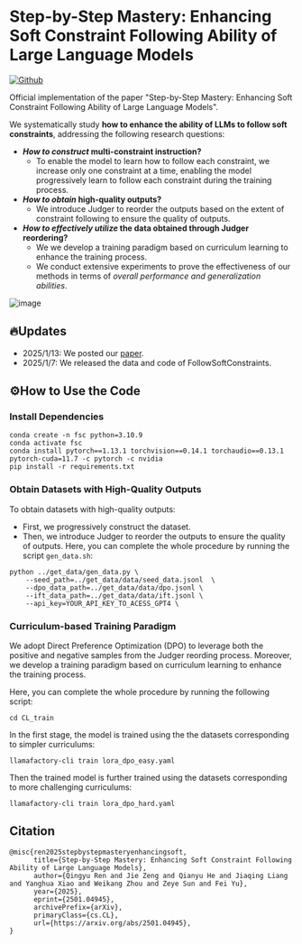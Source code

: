 # Step-by-Step Mastery: Enhancing Soft Constraint Following Ability of Large Language Models
[![Github](https://img.shields.io/static/v1?logo=github&style=flat&color=pink&label=github&message=Rainier-rq/FollowSoftConstraints)]([https://github.com/YJiangcm/FollowBench](https://github.com/meowpass/FollowComplexInstruction))


Official implementation of the paper "Step-by-Step Mastery: Enhancing Soft Constraint Following Ability of Large Language Models". 

We systematically study **how to enhance the ability of LLMs to follow soft constraints**, addressing the following research questions:
- ***How to construct* multi-constraint instruction?**
  - To enable the model to learn how to follow each constraint, we increase only one constraint at a time, enabling the model progressively learn to follow each constraint during the training process.
- ***How to obtain* high-quality outputs?**
  - We introduce Judger to reorder the outputs based on the extent of constraint following to ensure the quality of outputs.
- ***How to effectively utilize* the data obtained through Judger reordering?**
  - We we develop a training paradigm based on curriculum learning to enhance the training process.
  - We conduct extensive experiments to prove the effectiveness of our methods in terms of *overall performance and generalization abilities*.



![image](https://github.com/happy12348/FollowSoftConstraints/blob/master/method.jpg)

## 🔥Updates
* 2025/1/13: We posted our [paper](https://arxiv.org/pdf/2501.04945).
* 2025/1/7:  We released the data and code of FollowSoftConstraints.

## ⚙️How to Use the Code

### Install Dependencies

```
conda create -n fsc python=3.10.9
conda activate fsc
conda install pytorch==1.13.1 torchvision==0.14.1 torchaudio==0.13.1 pytorch-cuda=11.7 -c pytorch -c nvidia
pip install -r requirements.txt
```

### Obtain Datasets with High-Quality Outputs
To obtain datasets with high-quality outputs: 
- First, we progressively construct the dataset. 
- Then, we introduce Judger to reorder the outputs to ensure the quality of outputs.
Here, you can complete the whole procedure by running the script `gen_data.sh`:

```shell
python ../get_data/gen_data.py \
    --seed_path=../get_data/data/seed_data.jsonl  \
    --dpo_data_path=../get_data/data/dpo.jsonl \
    --ift_data_path=../get_data/data/ift.jsonl \
    --api_key=YOUR_API_KEY_TO_ACESS_GPT4 \
```

### Curriculum-based Training Paradigm
We adopt Direct Preference Optimization (DPO) to leverage both the positive and negative samples from the Judger reording process. Moreover, we develop a training paradigm based on curriculum learning to enhance the training process.

Here, you can complete the whole procedure by running the following script:

```shell
cd CL_train
```
In the first stage, the model is trained using the the datasets corresponding to simpler curriculums: 
```shell
llamafactory-cli train lora_dpo_easy.yaml
```
Then the trained model is further trained using the datasets corresponding to  more challenging curriculums:
```shell
llamafactory-cli train lora_dpo_hard.yaml
```
## Citation
```
@misc{ren2025stepbystepmasteryenhancingsoft,
      title={Step-by-Step Mastery: Enhancing Soft Constraint Following Ability of Large Language Models}, 
      author={Qingyu Ren and Jie Zeng and Qianyu He and Jiaqing Liang and Yanghua Xiao and Weikang Zhou and Zeye Sun and Fei Yu},
      year={2025},
      eprint={2501.04945},
      archivePrefix={arXiv},
      primaryClass={cs.CL},
      url={https://arxiv.org/abs/2501.04945}, 
}
```
